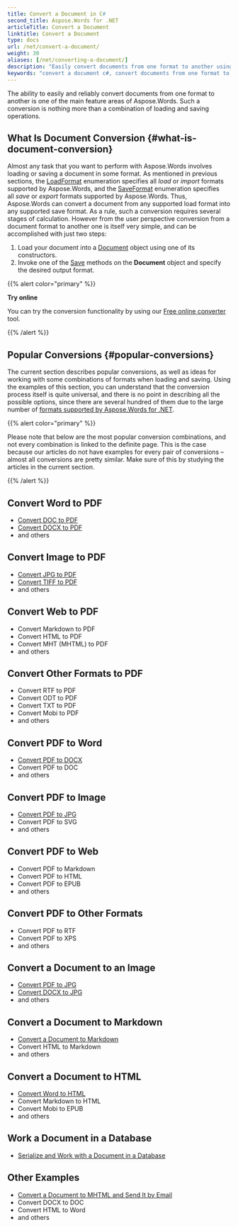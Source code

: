 ```yaml
---
title: Convert a Document in C#
second_title: Aspose.Words for .NET
articleTitle: Convert a Document
linktitle: Convert a Document
type: docs
url: /net/convert-a-document/
weight: 30
aliases: [/net/converting-a-document/]
description: "Easily convert documents from one format to another using C#. You can work with all the most popular formats like Microsoft Word formats such as DOCX or DOC, OpenDocument formats such as ODT or  OTT, web formats such as HTML or XHTML, text formats such as MarkDown or TXT, and others."
keywords: "convert a document c#, convert documents from one format to another c#, convert to markdown c#, convert pdf to docx C#, convert docx to pdf C#, convert doc to pdf C#, convert a document Aspose for .NET"
---
```


The ability to easily and reliably convert documents from one format to another is one of the main feature areas of Aspose.Words. Such a conversion is nothing more than a combination of loading and saving operations.

## What Is Document Conversion {#what-is-document-conversion}

Almost any task that you want to perform with Aspose.Words involves loading or saving a document in some format. As mentioned in previous sections, the [LoadFormat](https://reference.aspose.com/words/net/aspose.words/loadformat) enumeration specifies all *load* or *import* formats supported by Aspose.Words, and the [SaveFormat](https://reference.aspose.com/words/net/aspose.words/saveformat) enumeration specifies all *save* or *export* formats supported by Aspose.Words. Thus, Aspose.Words can convert a document from any supported load format into any supported save format. As a rule, such a conversion requires several stages of calculation. However from the user perspective conversion from a document format to another one is itself very simple, and can be accomplished with just two steps:

1. Load your document into a [Document](https://reference.aspose.com/words/net/aspose.words/document) object using one of its constructors.
1. Invoke one of the [Save](https://reference.aspose.com/words/net/aspose.words/document/methods/save/index) methods on the **Document** object and specify the desired output format.

{{% alert color="primary" %}}

**Try online**

You can try the conversion functionality by using our [Free online converter](https://products.aspose.app/words/conversion) tool.

{{% /alert %}}

## Popular Conversions {#popular-conversions}

The current section describes popular conversions, as well as ideas for working with some combinations of formats when loading and saving. Using the examples of this section, you can understand that the conversion process itself is quite universal, and there is no point in describing all the possible options, since there are several hundred of them due to the large number of [formats supported by Aspose.Words for .NET](/words/net/supported-document-formats/).

{{% alert color="primary" %}}

Please note that below are the most popular conversion combinations, and not every combination is linked to the definite page. This is the case because our articles do not have examples for every pair of conversions – almost all conversions are pretty similar. Make sure of this by studying the articles in the current section.

{{% /alert %}}

<div class="row">
	<div class="col-md-4">
		<h2>Convert Word to PDF</h2>
			<ul>
				<li><a href="/words/net/convert-a-document-to-pdf/#converting-doc-or-docx-to-pdf">Convert DOC to PDF</a></li>
				<li><a href="/words/net/convert-a-document-to-pdf/#converting-doc-or-docx-to-pdf">Convert DOCX to PDF</a></li>
				<li>and others</li>
			</ul>
		<h2>Convert Image to PDF</h2>
			<ul>
				<li><a href="/words/net/convert-a-document-to-pdf/#convert-an-image-to-pdf">Convert JPG to PDF</a></li>
				<li><a href="/words/net/convert-a-document-to-pdf/#convert-an-image-to-pdf">Convert TIFF to PDF</a></li>
				<li>and others</li>
			</ul>
    <h2>Convert Web to PDF</h2>
			<ul>
				<li>Convert Markdown to PDF</li>
				<li>Convert HTML to PDF</li>
				<li>Convert MHT (MHTML) to PDF</li>
				<li>and others</li>
			</ul>
		<h2>Convert Other Formats  to PDF</h2>
			<ul>
				<li>Convert RTF to PDF</li>
				<li>Convert ODT to PDF</li>
				<li>Convert TXT to PDF</li>
				<li>Convert Mobi to PDF</li>
				<li>and others</li>
			</ul>
	</div>
	<div class="col-md-4">
		<h2>Convert PDF to Word</h2>
			<ul>
				<li><a href="/words/net/convert-pdf-to-other-document-formats/">Convert PDF to DOCX</a></li>
        <li>Convert PDF to DOC</li>
				<li>and others</li>
			</ul>
		<h2>Convert PDF to Image</h2>
			<ul>
				<li><a href="/words/net/convert-a-document-to-an-image/">Convert PDF to JPG</a></li>
        <li>Convert PDF to SVG</li>
				<li>and others</li>
			</ul>
		<h2>Convert PDF to Web</h2>
			<ul>
        <li>Convert PDF to Markdown</li>
				<li>Convert PDF to HTML</li>
				<li>Convert PDF to EPUB</li>
				<li>and others</li>
			</ul>
		<h2>Convert PDF to Other Formats</h2>
			<ul>
				<li>Convert PDF to RTF</li>
				<li>Convert PDF to XPS</li>
				<li>and others</li>
			</ul>
	</div>
	<div class="col-md-4">
		<h2>Convert a Document to an Image</h2>
			<ul>
				<li><a href="/words/net/convert-a-document-to-an-image/">Convert PDF to JPG</a></li>
				<li><a href="/words/net/convert-a-document-to-an-image/">Convert DOCX to JPG</a></li>
				<li>and others</li>
			</ul>
		<h2>Convert a Document to Markdown</h2>
			<ul>
				<li><a href="/words/net/convert-a-document-to-markdown/">Convert a Document to Markdown</a></li>
				<li>Convert HTML to Markdown</li>
				<li>and others</li>
			</ul>
		<h2>Convert a Document to HTML</h2>
			<ul>
				<li><a href="/words/net/convert-a-document-to-html-mhtml-or-epub/#convert-a-document">Convert Word to HTML</a></li>
				<li>Convert Markdown to HTML</li>
				<li>Convert Mobi to EPUB</li>
				<li>and others</li>
			</ul>
		<h2>Work a Document in a Database</h2>
			<ul>
				<li><a href="/words/net/serialize-and-work-with-a-document-in-a-database/">Serialize and Work with a Document in a Database</a></li>
			</ul>
		<h2>Other Examples</h2>
			<ul>
				<li><a href="/words/net/convert-a-document-to-mhtml-and-send-it-by-email/">Convert a Document to MHTML and Send It by Email</a></li>
				<li>Convert DOCX to DOC</li>
				<li>Convert HTML to Word</li>
				<li>and others</li>
			</ul>
	</div>
</div>
